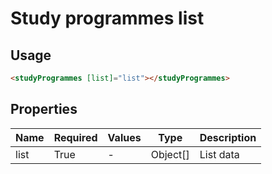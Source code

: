 # Study programmes list

## Usage

```html
<studyProgrammes [list]="list"></studyProgrammes>
```

## Properties

| Name  | Required  | Values  |  Type | Description  |
|---|---|---|---|---|
| list | True | - | Object[] | List data